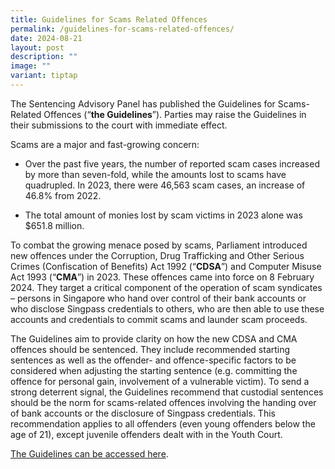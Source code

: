 ```yaml
---
title: Guidelines for Scams Related Offences
permalink: /guidelines-for-scams-related-offences/
date: 2024-08-21
layout: post
description: ""
image: ""
variant: tiptap
---
```

<p>The Sentencing Advisory Panel has published the Guidelines for Scams-Related
Offences (“<strong>the Guidelines</strong>”). Parties may raise the Guidelines
in their submissions to the court with immediate effect.</p>
<p>Scams are a major and fast-growing concern:</p>
<ul data-tight="true" class="tight">
<li>
<p>Over the past five years, the number of reported scam cases increased
by more than seven-fold, while the amounts lost to scams have quadrupled.
In 2023, there were 46,563 scam cases, an increase of 46.8% from 2022.</p>
</li>
<li>
<p>The total amount of monies lost by scam victims in 2023 alone was $651.8
million.</p>
</li>
</ul>
<p></p>
<p>To combat the growing menace posed by scams, Parliament introduced new
offences under the Corruption, Drug Trafficking and Other Serious Crimes
(Confiscation of Benefits) Act 1992 (“<strong>CDSA</strong>”) and Computer
Misuse Act 1993 (“<strong>CMA</strong>”) in 2023. These offences came into
force on 8 February 2024. They target a critical component of the operation
of scam syndicates – persons in Singapore who hand over control of their
bank accounts or who disclose Singpass credentials to others, who are then
able to use these accounts and credentials to commit scams and launder
scam proceeds.</p>
<p>The Guidelines aim to provide clarity on how the new CDSA and CMA offences
should be sentenced. They include recommended starting sentences as well
as the offender- and offence-specific factors to be considered when adjusting
the starting sentence (e.g. committing the offence for personal gain, involvement
of a vulnerable victim). To send a strong deterrent signal, the Guidelines
recommend that custodial sentences should be the norm for scams-related
offences involving the handing over of bank accounts or the disclosure
of Singpass credentials. This recommendation applies to all offenders (even
young offenders below the age of 21), except juvenile offenders dealt with
in the Youth Court.</p>
<p><a href="/files/Guidelines/Guidelines_For_Scams_Related_Offences.pdf" rel="noopener noreferrer nofollow" target="_blank">The Guidelines can be accessed here</a>.</p>
<p></p>
<p></p>